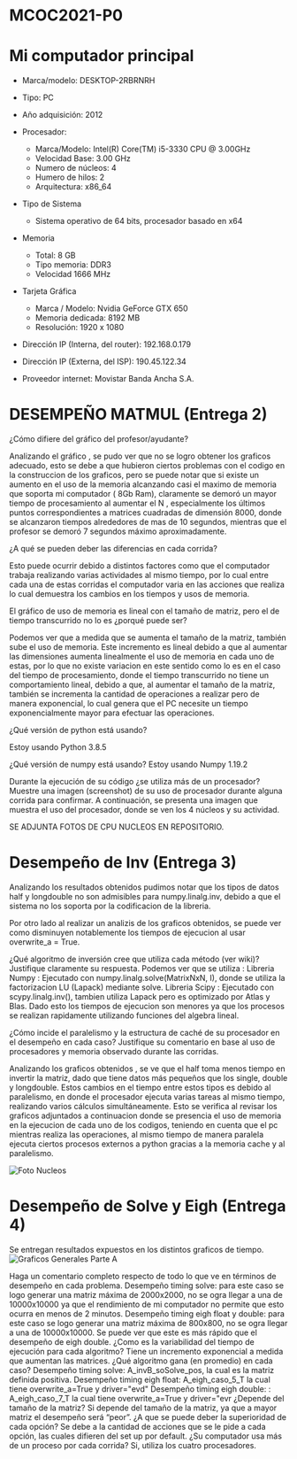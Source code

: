# MCOC2021-P0

# Mi computador principal

* Marca/modelo: DESKTOP-2RBRNRH
* Tipo: PC
* Año adquisición: 2012
* Procesador:
  * Marca/Modelo: Intel(R) Core(TM) i5-3330 CPU @ 3.00GHz
  * Velocidad Base: 3.00 GHz
  * Numero de núcleos: 4 
  * Humero de hilos: 2
  * Arquitectura: x86_64
* Tipo de Sistema
  * Sistema operativo de 64 bits, procesador basado en x64
* Memoria 
  * Total: 8 GB
  * Tipo memoria: DDR3
  * Velocidad 1666 MHz
* Tarjeta Gráfica
  * Marca / Modelo: Nvidia GeForce GTX 650
  * Memoria dedicada: 8192 MB
  * Resolución: 1920 x 1080


* Dirección IP (Interna, del router): 192.168.0.179
* Dirección IP (Externa, del ISP): 190.45.122.34
* Proveedor internet: Movistar Banda Ancha S.A.




# DESEMPEÑO MATMUL (Entrega 2)



¿Cómo difiere del gráfico del profesor/ayudante?

Analizando el gráfico , se pudo ver que no se logro obtener los graficos adecuado, esto se debe a que hubieron ciertos problemas con el codigo en la construccion de los graficos, pero se puede notar que si existe un aumento en el uso de la memoria alcanzando casi el maximo de memoria que soporta mi computador ( 8Gb Ram), claramente se demoró un mayor tiempo de procesamiento al aumentar el N , especialmente los últimos puntos correspondientes a matrices cuadradas de dimensión 8000, donde se alcanzaron tiempos alrededores de mas de 10 segundos, mientras que el profesor se demoró 7 segundos máximo aproximadamente. 

¿A qué se pueden deber las diferencias en cada corrida?

Esto puede ocurrir debido a distintos factores como que el computador trabaja realizando varias actividades al mismo tiempo, por lo cual entre cada una de estas corridas el computador varia en las acciones que realiza lo cual demuestra los cambios en los tiempos y usos de memoria.  

El gráfico de uso de memoria es lineal con el tamaño de matriz, pero el de tiempo transcurrido no lo es ¿porqué puede ser?

Podemos ver que a medida que se aumenta el tamaño de la matriz, también sube el uso de memoria. Este incremento es lineal debido a que al aumentar las dimensiones aumenta linealmente el uso de memoria en cada uno de estas, por lo que no existe variacion en este sentido como lo es en el caso del tiempo de procesamiento, donde el tiempo transcurrido no tiene un comportamiento lineal, debido a que, al aumentar el tamaño de la matriz, también se incrementa la cantidad de operaciones a realizar pero de manera exponencial, lo cual genera que el PC necesite un tiempo exponencialmente mayor para efectuar las operaciones. 

¿Qué versión de python está usando?

Estoy usando Python 3.8.5

¿Qué versión de numpy está usando?
Estoy usando Numpy 1.19.2

Durante la ejecución de su código ¿se utiliza más de un procesador? Muestre una imagen (screenshot) de su uso de procesador durante alguna corrida para confirmar.
A continuación, se presenta una imagen que muestra el uso del procesador, donde se ven los 4 núcleos y su actividad.

SE ADJUNTA FOTOS DE CPU NUCLEOS EN REPOSITORIO.



# Desempeño de Inv (Entrega 3)

Analizando los resultados obtenidos pudimos notar que los tipos de datos half y longdouble no son admisibles para numpy.linalg.inv, debido a que el sistema no los soporta por la codificacion de la libreria. 

Por otro lado al realizar un analizis de los graficos obtenidos, se puede ver como disminuyen notablemente los tiempos de ejecucion al usar overwrite_a = True.

¿Qué algoritmo de inversión cree que utiliza cada método (ver wiki)? Justifique claramente su respuesta. 
Podemos ver que se utiliza :
Libreria Numpy : Ejecutado con numpy.linalg.solve(MatrixNxN, I), donde se utiliza la factorizacion LU (Lapack) mediante solve.
Libreria Scipy : Ejecutado con scypy.linalg.inv(), tambien utiliza Lapack pero es optimizado por Atlas y Blas. Dado esto los tiempos de ejecucion son menores ya que los procesos se realizan rapidamente utilizando funciones del algebra lineal.

¿Cómo incide el paralelismo y la estructura de caché de su procesador en el desempeño en cada caso? Justifique su comentario en base al uso de procesadores y memoria observado durante las corridas.

Analizando los graficos obtenidos , se ve que el half toma menos tiempo en invertir la matriz, dado que tiene datos más pequeños que los single, double y longdouble. Estos cambios en el tiempo entre estos tipos es debido al paralelismo, en donde el procesador ejecuta varias tareas al mismo tiempo, realizando varios cálculos simultáneamente. Esto se verifica al revisar los graficos adjuntados a continuacion donde se presencia el uso de memoria en la ejecucion de cada uno de los codigos, teniendo en cuenta que el pc mientras realiza las operaciones, al mismo tiempo de manera paralela ejecuta ciertos procesos externos a python gracias a la memoria cache y al paralelismo.


![Foto Nucleos](https://user-images.githubusercontent.com/88356329/129996790-632731ce-807a-4965-96af-5e306f887bf5.png)


# Desempeño de Solve y Eigh (Entrega 4)

Se entregan resultados expuestos en los distintos graficos de tiempo.![Graficos Generales Parte A](https://user-images.githubusercontent.com/88356329/130281495-8b88d9c2-2297-48cf-ac62-b87d5d53eebd.png)





Haga un comentario completo respecto de todo lo que ve en términos de desempeño en cada problema.
Desempeño timing solve: para este caso se logo generar una matriz máxima de 2000x2000, no se ogra llegar a una de 10000x10000 ya que el rendimiento de mi computador no permite que esto ocurra en menos de 2 minutos.
Desempeño timing eigh float y double: para este caso se logo generar una matriz máxima de 800x800, no se ogra llegar a una de 10000x10000. Se puede ver que este es más rápido que el desempeño de eigh double.
¿Como es la variabilidad del tiempo de ejecución para cada algoritmo?
Tiene un incremento exponencial a medida que aumentan las matrices.
¿Qué algoritmo gana (en promedio) en cada caso?
Desempeño timing solve: A_invB_soSolve_pos, la cual es la matriz definida positiva.
Desempeño timing eigh float: A_eigh_caso_5_T la cual tiene overwrite_a=True y driver="evd"
Desempeño timing eigh double: : A_eigh_caso_7_T la cual tiene overwrite_a=True y driver="evr
¿Depende del tamaño de la matriz?
Si depende del tamaño de la matriz, ya que a mayor matriz el desempeño será “peor”.
¿A que se puede deber la superioridad de cada opción?
Se debe a la cantidad de acciones que se le pide a cada opción, las cuales difieren del set up por default.
¿Su computador usa más de un proceso por cada corrida?
Si, utiliza los cuatro procesadores.
